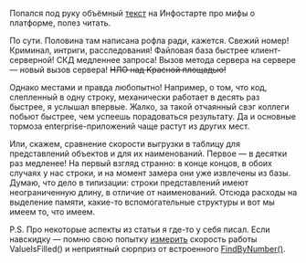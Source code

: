 ﻿Попался под руку объёмный [текст](https://infostart.ru/1c/articles/2434171/) на Инфостарте про мифы о платформе, полез читать.

По сути. Половина там написана рофла ради, кажется. Свежий номер! Криминал, интриги, расследования! Файловая база быстрее клиент-серверной! СКД медленнее запроса! Вызов метода сервера на сервере — новый вызов сервера! <s>НЛО над Красной площадью!</s>

Однако местами и правда любопытно! Например, о том, что код, слепленный в одну строку, механически работает в десять раз быстрее, я услышал впервые. Жалко, за такой отчаянный свэг коллеги побьют быстрее, чем успеешь порадоваться результату. Да и основные тормоза enterprise-приложений чаще растут из других мест.

Или, скажем, сравнение скорости выгрузки в таблицу для представлений объектов и для их наименований. Первое — в десятки раз медленее! На первый взгляд странно: в конце концов, в обоих случаях у нас строки, и на момент замера они уже извлечены из базы. Думаю, что дело в типизации: строки представлений имеют неограниченную длину, в отличие от наименований. Отсюда расходы на выделение памяти, какие-то вспомогательные структуры и вот мы имеем то, что имеем.
    
P.S. Про некоторые аспекты из статьи я где-то у себя писал. Если навскидку — помню свою попытку [измерить](/notes/is-ref-empty) скорость работы ValueIsFilled() и неприятный сюрприз от встроенного [FindByNumber()](/notes/method-with-surprise).
